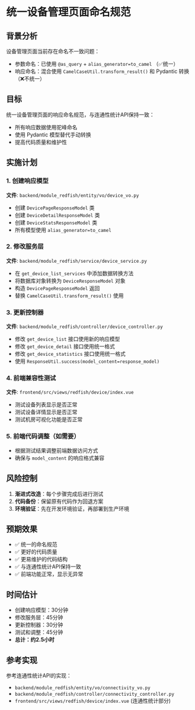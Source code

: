 # 统一设备管理页面命名规范

## 背景分析

设备管理页面当前存在命名不一致问题：
- 参数命名：已使用 `@as_query` + `alias_generator=to_camel` （✅统一）
- 响应命名：混合使用 `CamelCaseUtil.transform_result()` 和 Pydantic 转换（❌不统一）

## 目标

统一设备管理页面的响应命名规范，与连通性统计API保持一致：
- 所有响应数据使用驼峰命名
- 使用 Pydantic 模型替代手动转换
- 提高代码质量和维护性

## 实施计划

### 1. 创建响应模型
**文件**: `backend/module_redfish/entity/vo/device_vo.py`
- 创建 `DevicePageResponseModel` 类
- 创建 `DeviceDetailResponseModel` 类
- 创建 `DeviceStatsResponseModel` 类
- 所有模型使用 `alias_generator=to_camel`

### 2. 修改服务层
**文件**: `backend/module_redfish/service/device_service.py`
- 在 `get_device_list_services` 中添加数据转换方法
- 将数据库对象转换为 `DeviceResponseModel` 对象
- 构造 `DevicePageResponseModel` 返回
- 替换 `CamelCaseUtil.transform_result()` 使用

### 3. 更新控制器
**文件**: `backend/module_redfish/controller/device_controller.py`
- 修改 `get_device_list` 接口使用新的响应模型
- 修改 `get_device_detail` 接口使用统一格式
- 修改 `get_device_statistics` 接口使用统一格式
- 使用 `ResponseUtil.success(model_content=response_model)`

### 4. 前端兼容性测试
**文件**: `frontend/src/views/redfish/device/index.vue`
- 测试设备列表显示是否正常
- 测试设备详情显示是否正常
- 测试机房可视化功能是否正常

### 5. 前端代码调整（如需要）
- 根据测试结果调整前端数据访问方式
- 确保与 `model_content` 的响应格式兼容

## 风险控制

1. **渐进式改造**：每个步骤完成后进行测试
2. **代码备份**：保留原有代码作为回退方案
3. **环境验证**：先在开发环境验证，再部署到生产环境

## 预期效果

- ✅ 统一的命名规范
- ✅ 更好的代码质量
- ✅ 更易维护的代码结构
- ✅ 与连通性统计API保持一致
- ✅ 前端功能正常，显示无异常

## 时间估计

- 创建响应模型：30分钟
- 修改服务层：45分钟
- 更新控制器：30分钟
- 测试和调整：45分钟
- **总计：约2.5小时**

## 参考实现

参考连通性统计API的实现：
- `backend/module_redfish/entity/vo/connectivity_vo.py`
- `backend/module_redfish/controller/connectivity_controller.py`
- `frontend/src/views/redfish/device/index.vue` (连通性统计部分) 